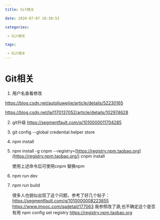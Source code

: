 ```yaml
---
title: Git相关

date: 2020-07-07 18:50:53

categories: 

 - Git相关

tags: 

 - Git相关
---
```




# Git相关

<!--  more  -->
1. 用户名查看修改

https://blog.csdn.net/autoliuweijie/article/details/52230165 

https://blog.csdn.net/lai1170137052/article/details/102974628 

2. git升级   https://segmentfault.com/q/1010000011704285 

3. git config --global credential.helper store  

4. npm install

5. npm install -g cnpm --registry=[https://registry.npm.taobao.org](https://registry.npm.taobao.org/) cnpm install

   使用上述命令后可使用cnpm 替换npm  

6. npm run dev 

7. npm run build

   很多人也貌似出现了这个问题，参考了好几个帖子：
   https://segmentfault.com/q/1010000008223855
   https://www.imooc.com/qadetail/177063
   我参照改了源,也不确定这个是否有用
   npm config set registry https://registry.npm.taobao.org  